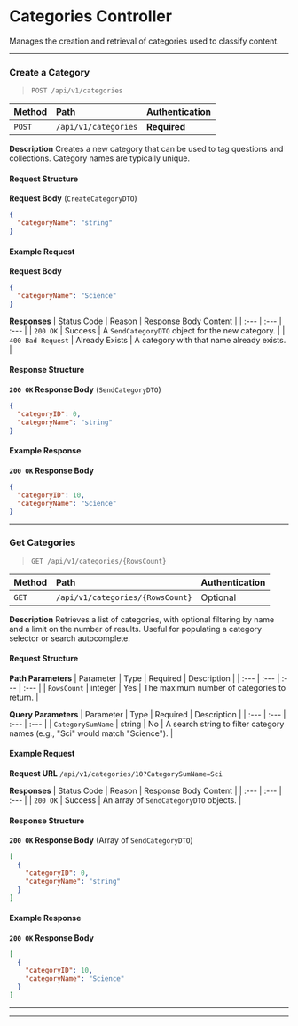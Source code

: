 
# Categories Controller
<a id="categories-controller"></a>

Manages the creation and retrieval of categories used to classify content.

---
### Create a Category
<a id="create-a-category"></a>

> `POST /api/v1/categories`

| Method | Path | Authentication |
| :--- | :--- | :--- |
| `POST` | `/api/v1/categories` | **Required** |

**Description**
Creates a new category that can be used to tag questions and collections. Category names are typically unique.

#### Request Structure
**Request Body** (`CreateCategoryDTO`)
```json
{
  "categoryName": "string"
}
```

#### Example Request
**Request Body**
```json
{
  "categoryName": "Science"
}
```

**Responses**
| Status Code | Reason | Response Body Content |
| :--- | :--- | :--- |
| `200 OK` | Success | A `SendCategoryDTO` object for the new category. |
| `400 Bad Request` | Already Exists | A category with that name already exists. |

#### Response Structure
**`200 OK` Response Body** (`SendCategoryDTO`)
```json
{
  "categoryID": 0,
  "categoryName": "string"
}
```

#### Example Response
**`200 OK` Response Body**
```json
{
  "categoryID": 10,
  "categoryName": "Science"
}
```
---
### Get Categories
<a id="get-categories"></a>

> `GET /api/v1/categories/{RowsCount}`

| Method | Path | Authentication |
| :--- | :--- | :--- |
| `GET` | `/api/v1/categories/{RowsCount}` | Optional |

**Description**
Retrieves a list of categories, with optional filtering by name and a limit on the number of results. Useful for populating a category selector or search autocomplete.

#### Request Structure
**Path Parameters**
| Parameter | Type | Required | Description |
| :--- | :--- | :--- | :--- |
| `RowsCount` | integer | Yes | The maximum number of categories to return. |

**Query Parameters**
| Parameter | Type | Required | Description |
| :--- | :--- | :--- | :--- |
| `CategorySumName` | string | No | A search string to filter category names (e.g., "Sci" would match "Science"). |

#### Example Request
**Request URL**
`/api/v1/categories/10?CategorySumName=Sci`

**Responses**
| Status Code | Reason | Response Body Content |
| :--- | :--- | :--- |
| `200 OK` | Success | An array of `SendCategoryDTO` objects. |

#### Response Structure
**`200 OK` Response Body** (Array of `SendCategoryDTO`)
```json
[
  {
    "categoryID": 0,
    "categoryName": "string"
  }
]
```

#### Example Response
**`200 OK` Response Body**
```json
[
  {
    "categoryID": 10,
    "categoryName": "Science"
  }
]
```
---
---
